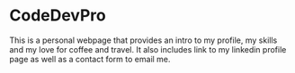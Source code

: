 # CodeDevPro
This is a personal webpage that provides an intro to my profile, my skills and my love for coffee and travel. It also includes link to my linkedin profile page as well as a contact form to email me.

